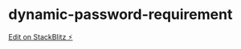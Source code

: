 # dynamic-password-requirement

[Edit on StackBlitz ⚡️](https://stackblitz.com/edit/dynamic-password-requirement)